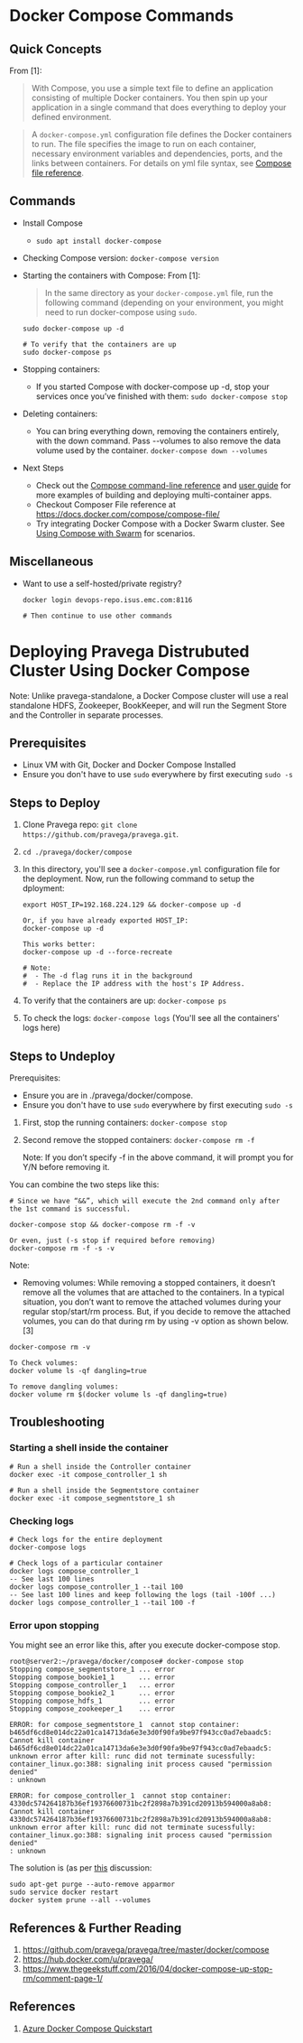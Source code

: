 # Docker Compose Commands

## Quick Concepts

From [1]:
> With Compose, you use a simple text file to define an application consisting of multiple Docker containers. You then spin up your application in a single command that does everything to deploy your defined environment.

> A `docker-compose.yml` configuration file defines the Docker containers to run. The file specifies the image to run on each container, necessary environment variables and dependencies, ports, and the links between containers. 
> For details on yml file syntax, see [Compose file reference](https://docs.docker.com/compose/compose-file/).

## Commands

* Install Compose
  * `sudo apt install docker-compose`
* Checking Compose version: `docker-compose version`
* Starting the containers with Compose: From [1]: 
  > In the same directory as your `docker-compose.yml` file, run the following command (depending on your environment, you might need to run docker-compose using `sudo`.
  ```
  sudo docker-compose up -d
  
  # To verify that the containers are up
  sudo docker-compose ps
  ```
* Stopping containers: 
  * If you started Compose with docker-compose up -d, stop your services once you’ve finished with them: `sudo docker-compose stop`  
* Deleting containers:
  * You can bring everything down, removing the containers entirely, with the down command. Pass --volumes to also remove the data volume used by the container. `docker-compose down --volumes`
  
* Next Steps
  * Check out the [Compose command-line reference](https://docs.docker.com/compose/reference/) and [user guide](https://docs.docker.com/compose/) for more examples of building and deploying multi-container apps.
  * Checkout Composer File reference at https://docs.docker.com/compose/compose-file/
  * Try integrating Docker Compose with a Docker Swarm cluster. See [Using Compose with Swarm](https://docs.docker.com/compose/swarm/) for scenarios.

## Miscellaneous
* Want to use a self-hosted/private registry? 
  ```
  docker login devops-repo.isus.emc.com:8116
  
  # Then continue to use other commands
  ```
# Deploying Pravega Distrubuted Cluster Using Docker Compose

Note: Unlike pravega-standalone, a Docker Compose cluster will use a real standalone HDFS, Zookeeper, BookKeeper, and will run the Segment Store and the Controller in separate processes.

## Prerequisites
* Linux VM with Git, Docker and Docker Compose Installed
* Ensure you don't have to use `sudo` everywhere by first executing `sudo -s`

## Steps to Deploy
1. Clone Pravega repo: `git clone https://github.com/pravega/pravega.git`.
2. `cd ./pravega/docker/compose`
3. In this directory, you'll see a `docker-compose.yml` configuration file for the deployment. Now, run the following command to setup the dployment: 
   
   ```
   export HOST_IP=192.168.224.129 && docker-compose up -d
   
   Or, if you have already exported HOST_IP:
   docker-compose up -d
   
   This works better:
   docker-compose up -d --force-recreate
   
   # Note: 
   #  - The -d flag runs it in the background
   #  - Replace the IP address with the host's IP Address.
   ```
4. To verify that the containers are up: `docker-compose ps`
5. To check the logs: `docker-compose logs` (You'll see all the containers' logs here)

## Steps to Undeploy

Prerequisites: 
* Ensure you are in ./pravega/docker/compose. 
* Ensure you don't have to use `sudo` everywhere by first executing `sudo -s`

1. First, stop the running containers: `docker-compose stop`
2. Second remove the stopped containers: `docker-compose rm -f`

   Note: If you don’t specify -f in the above command, it will prompt you for Y/N before removing it.


You can combine the two steps like this: 
```
# Since we have “&&”, which will execute the 2nd command only after the 1st command is successful.

docker-compose stop && docker-compose rm -f -v

Or even, just (-s stop if required before removing)
docker-compose rm -f -s -v

```

Note: 
* Removing volumes: While removing a stopped containers, it doesn’t remove all the volumes that are attached to the containers. In a typical situation, you don’t want to remove the attached volumes during your regular stop/start/rm process. But, if you decide to remove the attached volumes, you can do that during rm by using -v option as shown below. [3]

```
docker-compose rm -v

To Check volumes:
docker volume ls -qf dangling=true

To remove dangling volumes:
docker volume rm $(docker volume ls -qf dangling=true)
```
   
## Troubleshooting

### Starting a shell inside the container

```
# Run a shell inside the Controller container
docker exec -it compose_controller_1 sh

# Run a shell inside the Segmentstore container
docker exec -it compose_segmentstore_1 sh
```

### Checking logs 
```
# Check logs for the entire deployment
docker-compose logs

# Check logs of a particular container
docker logs compose_controller_1
-- See last 100 lines
docker logs compose_controller_1 --tail 100
-- See last 100 lines and keep following the logs (tail -100f ...)
docker logs compose_controller_1 --tail 100 -f
```

### Error upon stopping 

You might see an error like this, after you execute docker-compose stop. 
```
root@server2:~/pravega/docker/compose# docker-compose stop
Stopping compose_segmentstore_1 ... error
Stopping compose_bookie1_1      ... error
Stopping compose_controller_1   ... error
Stopping compose_bookie2_1      ... error
Stopping compose_hdfs_1         ... error
Stopping compose_zookeeper_1    ... error

ERROR: for compose_segmentstore_1  cannot stop container: b465df6cd8e014dc22a01ca14713da6e3e3d0f90fa9be97f943cc0ad7ebaadc5: Cannot kill container b465df6cd8e014dc22a01ca14713da6e3e3d0f90fa9be97f943cc0ad7ebaadc5: unknown error after kill: runc did not terminate sucessfully: container_linux.go:388: signaling init process caused "permission denied"
: unknown

ERROR: for compose_controller_1  cannot stop container: 4330dc574264187b36ef19376600731bc2f2898a7b391cd20913b594000a8ab8: Cannot kill container 4330dc574264187b36ef19376600731bc2f2898a7b391cd20913b594000a8ab8: unknown error after kill: runc did not terminate sucessfully: container_linux.go:388: signaling init process caused "permission denied"
: unknown

```

The solution is (as per [this](https://forums.docker.com/t/can-not-stop-docker-container-permission-denied-error/41142/3) discussion: 
```
sudo apt-get purge --auto-remove apparmor
sudo service docker restart
docker system prune --all --volumes
````

## References & Further Reading
1. https://github.com/pravega/pravega/tree/master/docker/compose
2. https://hub.docker.com/u/pravega/
3. https://www.thegeekstuff.com/2016/04/docker-compose-up-stop-rm/comment-page-1/  

## References
1. [Azure Docker Compose Quickstart](https://docs.microsoft.com/en-us/azure/virtual-machines/linux/docker-compose-quickstart)

